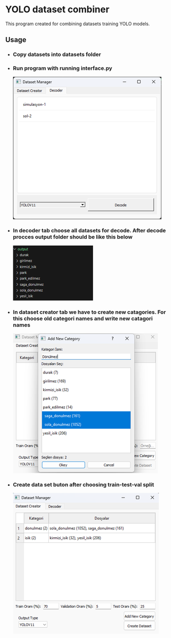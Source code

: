 # YOLO dataset combiner

This program created for combining datasets training YOLO models.



## Usage

- ###   Copy datasets into datasets folder
- ###   Run program with running interface.py
    ![ScreenShot](/screenshots/1.png)
- ###   In decoder tab choose all datasets for decode. After decode procces output folder should be like this below
    ![ScreenShot](/screenshots/2.png)

- ###   In dataset creator tab we have to create new catagories. For this choose old categori names and write new catagori names
    ![ScreenShot](/screenshots/4.png)

- ###  Create data set buton after choosing train-test-val split 
    ![ScreenShot](/screenshots/5.png)


